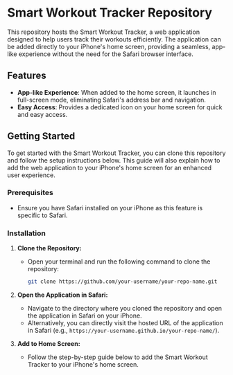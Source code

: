 # Smart Workout Tracker Repository

This repository hosts the Smart Workout Tracker, a web application designed to help users track their workouts efficiently. The application can be added directly to your iPhone's home screen, providing a seamless, app-like experience without the need for the Safari browser interface.

## Features

- **App-like Experience**: When added to the home screen, it launches in full-screen mode, eliminating Safari's address bar and navigation.
- **Easy Access**: Provides a dedicated icon on your home screen for quick and easy access.

## Getting Started

To get started with the Smart Workout Tracker, you can clone this repository and follow the setup instructions below. This guide will also explain how to add the web application to your iPhone's home screen for an enhanced user experience.

### Prerequisites

- Ensure you have Safari installed on your iPhone as this feature is specific to Safari.

### Installation

1. **Clone the Repository:**
   - Open your terminal and run the following command to clone the repository:
     ```bash
     git clone https://github.com/your-username/your-repo-name.git
     ```

2. **Open the Application in Safari:**
   - Navigate to the directory where you cloned the repository and open the application in Safari on your iPhone.
   - Alternatively, you can directly visit the hosted URL of the application in Safari (e.g., `https://your-username.github.io/your-repo-name/`).

3. **Add to Home Screen:**
   - Follow the step-by-step guide below to add the Smart Workout Tracker to your iPhone's home screen.
